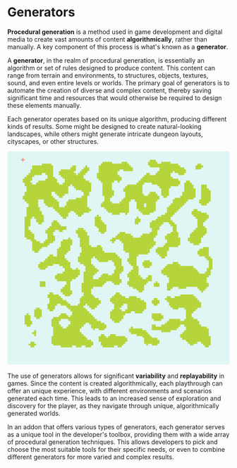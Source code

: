 # Generators

**Procedural generation** is a method used in game development and digital media to create vast amounts of content **algorithmically**, rather than manually. A key component of this process is what's known as a **generator**.

A **generator**, in the realm of procedural generation, is essentially an algorithm or set of rules designed to produce content. This content can range from terrain and environments, to structures, objects, textures, sound, and even entire levels or worlds. The primary goal of generators is to automate the creation of diverse and complex content, thereby saving significant time and resources that would otherwise be required to design these elements manually.

Each generator operates based on its unique algorithm, producing different kinds of results. Some might be designed to create natural-looking landscapes, while others might generate intricate dungeon layouts, cityscapes, or other structures.

![an example of a cellular automata-based generator](../assets/cellular-generator.gif)

The use of generators allows for significant **variability** and **replayability** in games. Since the content is created algorithmically, each playthrough can offer an unique experience, with different environments and scenarios generated each time. This leads to an increased sense of exploration and discovery for the player, as they navigate through unique, algorithmically generated worlds.

In an addon that offers various types of generators, each generator serves as a unique tool in the developer's toolbox, providing them with a wide array of procedural generation techniques. This allows developers to pick and choose the most suitable tools for their specific needs, or even to combine different generators for more varied and complex results.
